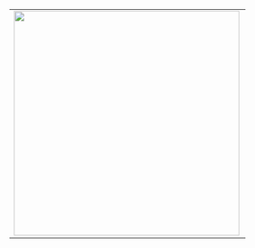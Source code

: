 <div align="center">
<table>
  <tr>
      <td><img width="400px" align="left" src="https://github-readme-stats.vercel.app/api?username=ArtSabintsev&count_private=true&show_icons=true&theme=nightowl"></td>
  </tr>    
</table>
</div>
